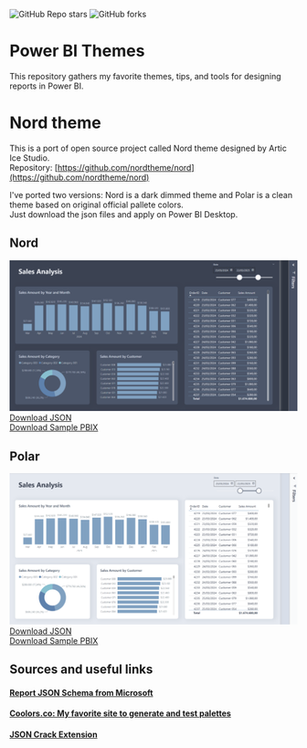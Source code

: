 ![GitHub Repo stars](https://img.shields.io/github/stars/alisonpezzott/PowerBI-Themes?style=flat&color=yellow&link=https%3A%2F%2Fgithub.com%2Falisonpezzott%2FPowerBI-Themes%2Fblob%2Fmain%2F)
![GitHub forks](https://img.shields.io/github/forks/alisonpezzott/PowerBI-Themes?style=flat&color=blue&link=https%3A%2F%2Fgithub.com%2Falisonpezzott%2FPowerBI-Themes%2Fedit%2Fmain%2F) 

# Power BI Themes  
This repository gathers my favorite themes, tips, and tools for designing reports in Power BI.

# Nord theme

This is a port of open source project called Nord theme designed by Artic Ice Studio.  
Repository: [https://github.com/nordtheme/nord](https://github.com/nordtheme/nord)  

I've ported two versions: Nord is a dark dimmed theme and Polar is a clean theme based on original official pallete colors.  
Just download the json files and apply on Power BI Desktop.  

## Nord  

![Nord Preview](./nord/nord_preview.png)  
[Download JSON](./nord/nord.json)  
[Download Sample PBIX](./nord/nord_sample.pbix)  


## Polar  

![Polar Preview](./polar/polar_preview.png)  
[Download JSON](./polar/polar.json)  
[Download Sample PBIX](./polar/polar_sample.pbix)  


## Sources and useful links

#### [Report JSON Schema from Microsoft](https://github.com/microsoft/powerbi-desktop-samples/blob/main/Report%20Theme%20JSON%20Schema/README.md)  

#### [Coolors.co: My favorite site to generate and test palettes](https://coolors.com)  

#### [JSON Crack Extension](https://marketplace.visualstudio.com/items?itemName=AykutSarac.jsoncrack-vscode)  



